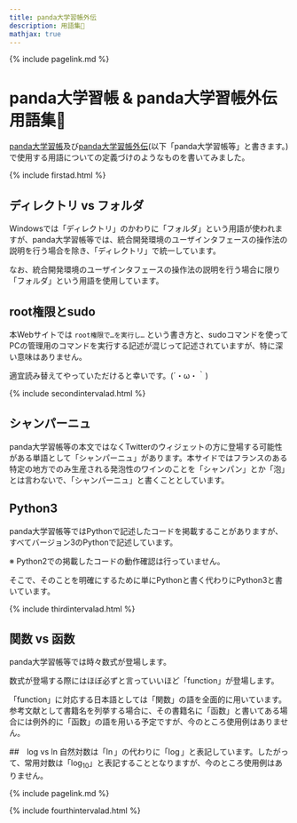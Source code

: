 ```yaml
---
title: panda大学習帳外伝
description: 用語集📒 
mathjax: true
---
```

{% include pagelink.md %}

# panda大学習帳 & panda大学習帳外伝 用語集📒 
[panda大学習帳](https://pandanote.info/)及び[panda大学習帳外伝](https://sidestory.pandanote.info/)(以下「panda大学習帳等」と書きます。)で使用する用語についての定義づけのようなものを書いてみました。

{% include firstad.html %}

## ディレクトリ vs フォルダ
Windowsでは「ディレクトリ」のかわりに「フォルダ」という用語が使われますが、panda大学習帳等では、統合開発環境のユーザインタフェースの操作法の説明を行う場合を除き、「ディレクトリ」で統一しています。

なお、統合開発環境のユーザインタフェースの操作法の説明を行う場合に限り「フォルダ」という用語を使用しています。
## root権限とsudo
本Webサイトでは
`root権限で…を実行し…`
という書き方と、sudoコマンドを使ってPCの管理用のコマンドを実行する記述が混じって記述されていますが、特に深い意味はありません。

適宜読み替えてやっていただけると幸いです。(´・ω・｀)

{% include secondintervalad.html %}

## シャンパーニュ
panda大学習帳等の本文ではなくTwitterのウィジェットの方に登場する可能性がある単語として「シャンパーニュ」があります。本サイドではフランスのある特定の地方でのみ生産される発泡性のワインのことを「シャンパン」とか「泡」とは言わないで、「シャンパーニュ」と書くこととしています。
## Python3
panda大学習帳等ではPythonで記述したコードを掲載することがありますが、すべてバージョン3のPythonで記述しています。

※ Python2での掲載したコードの動作確認は行っていません。

そこで、そのことを明確にするために単にPythonと書く代わりにPython3と書いています。

{% include thirdintervalad.html %}

## 関数 vs 函数
panda大学習帳等では時々数式が登場します。

数式が登場する際にはほぼ必ずと言っていいほど「function」が登場します。

「function」に対応する日本語としては「関数」の語を全面的に用いています。参考文献として書籍名を列挙する場合に、その書籍名に「函数」と書いてある場合には例外的に「函数」の語を用いる予定ですが、今のところ使用例はありません。

##　log vs ln
自然対数は「$\ln$」の代わりに「$\log$」と表記しています。したがって、常用対数は「$\log_{10}$」と表記することとなりますが、今のところ使用例はありません。

{% include pagelink.md %}

{% include fourthintervalad.html %}
